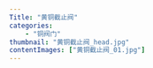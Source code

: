 ```yaml
---
Title: "黄铜截止阀"
categories:
    - "铜阀门"
thumbnail: "黄铜截止阀_head.jpg"
contentImages: ["黄铜截止阀_01.jpg"]
---
```

